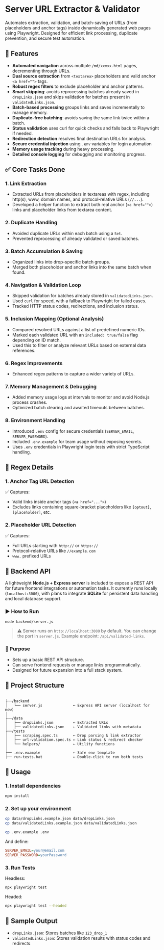 # Server URL Extractor & Validator

Automates extraction, validation, and batch-saving of URLs (from placeholders and anchor tags) inside dynamically generated web pages using Playwright. Designed for efficient link processing, duplicate prevention, and secure test automation.

## 🔧 Features

- **Automated navigation** across multiple `/md/xxxxx.html` pages, decrementing through URLs.
- **Dual source extraction** from `<textarea>` placeholders and valid anchor `<a href="">` tags.
- **Robust regex filters** to exclude placeholder and anchor patterns.
- **Smart skipping**: avoids reprocessing batches already saved in `dropLinks.json` and skips validation for batches present in `validatedLinks.json`.
- **Batch-based processing** groups links and saves incrementally to manage memory.
- **Duplicate-free batching**: avoids saving the same link twice within a batch.
- **Status validation** uses curl for quick checks and falls back to Playwright if needed.
- **Redirection detection** resolves final destination URLs for analysis.
- **Secure credential injection** using `.env` variables for login automation
- **Memory usage tracking** during heavy processing.
- **Detailed console logging** for debugging and monitoring progress.

## ✅ Core Tasks Done

### 1. Link Extraction

- Extracted URLs from placeholders in textareas with regex, including http(s), www, domain names, and protocol-relative URLs (`//...`).
- Developed a helper function to extract both real anchor (`<a href="">`) links and placeholder links from textarea content.

### 2. Duplicate Handling

- Avoided duplicate URLs within each batch using a `Set`.
- Prevented reprocessing of already validated or saved batches.

### 3. Batch Accumulation & Saving

- Organized links into drop-specific batch groups.
- Merged both placeholder and anchor links into the same batch when found.

### 4. Navigation & Validation Loop

- Skipped validation for batches already stored in `validatedLinks.json`.
- Used `curl` for speed, with a fallback to Playwright for failed cases.
- Tracked HTTP status codes, redirections, and inclusion status.

### 5. Inclusion Mapping (Optional Analysis)

- Compared resolved URLs against a list of predefined numeric IDs.
- Marked each validated URL with an `included: true/false` flag depending on ID match.
- Used this to filter or analyze relevant URLs based on external data references.

### 6. Regex Improvements

- Enhanced regex patterns to capture a wider variety of URLs.

### 7. Memory Management & Debugging

- Added memory usage logs at intervals to monitor and avoid Node.js process crashes.
- Optimized batch clearing and awaited timeouts between batches.

### 8. Environment Handling

- Introduced `.env` config for secure credentials (`SERVER_EMAIL`, `SERVER_PASSWORD`).
- Included `.env.example` for team usage without exposing secrets.
- Uses `.env` credentials in Playwright login tests with strict TypeScript handling.

## 🔁 Regex Details

### 1. Anchor Tag URL Detection

✅ Captures:

- Valid links inside anchor tags (`<a href="...">`)
- Excludes links containing square-bracket placeholders like `[optout]`, `[placeholder]`, etc.

### 2. Placeholder URL Detection

✅ Captures:

- Full URLs starting with `http://` or `https://`
- Protocol-relative URLs like `//example.com`
- `www.` prefixed URLs

## 🔌 Backend API

A lightweight **Node.js + Express server** is included to expose a REST API for future frontend integrations or automation tasks.
It currently runs locally (`localhost:3000`), with plans to integrate **SQLite** for persistent data handling and local database support.

### ▶️ How to Run

```bash
node backend/server.js
```

> ⚠️ Server runs on `http://localhost:3000` by default. You can change the port in `server.js`. Example endpoint: `/api/validated-links`.

### 📎 Purpose

- Sets up a basic REST API structure.
- Can serve frontend requests or manage links programmatically.
- Designed for future expansion into a full stack system.

## 📁 Project Structure

```

├──/backend
│   └── server.js              ← Express API server (localhost for now)
│
├──/data
│   ├── dropLinks.json         ← Extracted URLs
│   ├── validatedLinks.json    ← Validated links with metadata
├──/tests
│   ├── scraping.spec.ts       ← Drop parsing & link extractor
│   ├── url-validation.spec.ts ← Link status & redirect checker
│   └── helpers/               ← Utility functions
│
├── .env.example               ← Safe env template
├── run-tests.bat              ← Double-click to run both tests
```

## 🚀 Usage

### 1. Install dependencies

```bash
npm install
```

### 2. Set up your environment

```bash
cp data/dropLinks.example.json data/dropLinks.json
cp data/validatedLinks.example.json data/validatedLinks.json
```

```bash
cp .env.example .env
```

And define:

```ini
SERVER_EMAIL=your@email.com
SERVER_PASSWORD=yourPassword
```

### 3. Run Tests

Headless:

```bash
npx playwright test
```

Headed:

```bash
npx playwright test --headed
```

## 🧪 Sample Output

- `dropLinks.json`: Stores batches like `123_drop_1`
- `validatedLinks.json`: Stores validation results with status codes and redirects

